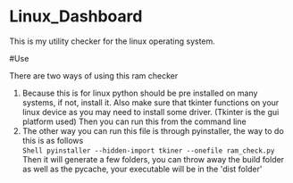 # Linux_Dashboard
This is my utility checker for the linux operating system.


#Use

There are two ways of using this ram checker

1. Because this is for linux python should be pre installed on many systems, if not, install it. Also make sure that tkinter functions on your linux device as you may need to install some driver. (Tkinter is the gui platform used) Then you can run this from the command line
2. The other way you can run this file is through pyinstaller, the way to do this is as follows<br />```Shell pyinstaller --hidden-import tkiner --onefile ram_check.py ```<br /> Then it will generate a few folders, you can throw away the build folder as well as the pycache, your executable will be in the 'dist folder'
